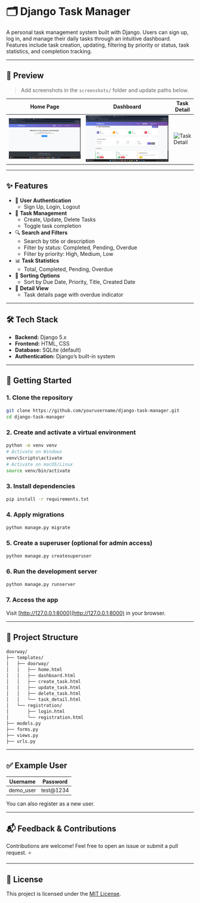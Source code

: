 # 🗂️ Django Task Manager

A personal task management system built with Django. Users can sign up, log in, and manage their daily tasks through an intuitive dashboard. Features include task creation, updating, filtering by priority or status, task statistics, and completion tracking.

---

## 📸 Preview

> Add screenshots in the `screenshots/` folder and update paths below.

| Home Page | Dashboard | Task Detail |
|-----------|-----------|-------------|
| ![Home](screenshots/home.png) | ![Dashboard](screenshots/dashboard.png) | ![Task Detail](screenshots/task_detail.png) |

---

## ✨ Features

- 🔐 **User Authentication**
  - Sign Up, Login, Logout
- 📝 **Task Management**
  - Create, Update, Delete Tasks
  - Toggle task completion
- 🔍 **Search and Filters**
  - Search by title or description
  - Filter by status: Completed, Pending, Overdue
  - Filter by priority: High, Medium, Low
- 📊 **Task Statistics**
  - Total, Completed, Pending, Overdue
- 📆 **Sorting Options**
  - Sort by Due Date, Priority, Title, Created Date
- 📄 **Detail View**
  - Task details page with overdue indicator

---

## 🛠️ Tech Stack

- **Backend:** Django 5.x
- **Frontend:** HTML, CSS
- **Database:** SQLite (default)
- **Authentication:** Django’s built-in system

---

## 🚀 Getting Started

### 1. Clone the repository

```bash
git clone https://github.com/yourusername/django-task-manager.git
cd django-task-manager
```

### 2. Create and activate a virtual environment

```bash
python -m venv venv
# Activate on Windows
venv\Scripts\activate
# Activate on macOS/Linux
source venv/bin/activate
```

### 3. Install dependencies

```bash
pip install -r requirements.txt
```

### 4. Apply migrations

```bash
python manage.py migrate
```

### 5. Create a superuser (optional for admin access)

```bash
python manage.py createsuperuser
```

### 6. Run the development server

```bash
python manage.py runserver
```

### 7. Access the app

Visit [http://127.0.0.1:8000](http://127.0.0.1:8000) in your browser.

---

## 📁 Project Structure

```
doorway/
├── templates/
│   ├── doorway/
│   │   ├── home.html
│   │   ├── dashboard.html
│   │   ├── create_task.html
│   │   ├── update_task.html
│   │   ├── delete_task.html
│   │   └── task_detail.html
│   └── registration/
│       ├── login.html
│       └── registration.html
├── models.py
├── forms.py
├── views.py
├── urls.py
```

---

## ✅ Example User

| Username | Password     |
|----------|--------------|
| demo_user | test@1234  |

You can also register as a new user.

---

## 📬 Feedback & Contributions

Contributions are welcome! Feel free to open an issue or submit a pull request. ⭐

---

## 📄 License

This project is licensed under the [MIT License](LICENSE).
